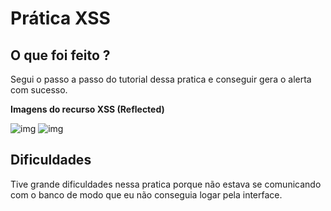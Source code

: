 # Prática XSS


##  O que foi feito ?
 Segui o passo a passo do tutorial dessa pratica e conseguir gera o alerta com sucesso.

<strong> Imagens do recurso XSS (Reflected)</strong>

![img](https://github.com/AnttoniC/Seguranca-da-Informacao/blob/master/Img-praticas/xss.png)
![img](https://github.com/AnttoniC/Seguranca-da-Informacao/blob/master/Img-praticas/xss.png)


## Dificuldades 
Tive grande dificuldades nessa pratica porque não estava se comunicando com o banco de modo que eu não conseguia logar pela interface.
